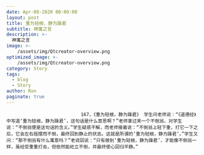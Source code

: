 ```yaml
---
date: Apr-08-2020 00:00:00
layout: post
title: 重为轻根，静为躁君
subtitle: 神寓之言
description: >-
  神寓之言
image: >-
    /assets/img/Qtcreator-overview.png
optimized_image: >-
    /assets/img/Qtcreator-overview.png
category: Story
tags:
  - blog
  - Story
author: Ron
paginate: true
---
```


							　　167，《重为轻根，静为躁君》 学生问老师说：“《道德经》中写道‘重为轻根，静为躁君’，这句话是什么意思啊？”老师拿过来一个不倒翁，对学生说：“不倒翁便是这句话的含义。”学生疑惑不解，而老师接着说：“不倒翁上轻下重，打它一下之后，它会左右摇摆而不倒，最终回到静止的状态。这就是所谓的‘重为轻根，静为躁君’。”学生又问：“那不倒翁有什么寓意吗？”老说回说：“只有做到‘重为轻根，静为躁君’，才能像不倒翁一样，虽经受重重打击，但依然能屹立不倒，并最终使心回归平静。”
							
							
						